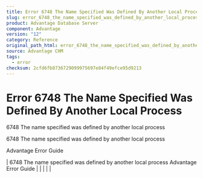 ```yaml
---
title: Error 6748 The Name Specified Was Defined By Another Local Process
slug: error_6748_the_name_specified_was_defined_by_another_local_process
product: Advantage Database Server
component: Advantage
version: "12"
category: Reference
original_path_html: error_6748_the_name_specified_was_defined_by_another_local_process.htm
source: Advantage CHM
tags:
  - error
checksum: 2cfd6fb8736729099975697e84f49efce95d9213
---
```


# Error 6748 The Name Specified Was Defined By Another Local Process

6748 The name specified was defined by another local process

6748 The name specified was defined by another local process

Advantage Error Guide

| 6748 The name specified was defined by another local process  Advantage Error Guide |  |  |  |  |
